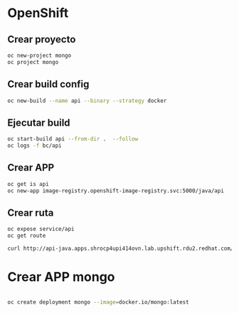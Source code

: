 # OpenShift

## Crear proyecto

~~~ bash
oc new-project mongo
oc project mongo
~~~

## Crear build config
~~~ bash
oc new-build --name api --binary --strategy docker
~~~

## Ejecutar build
~~~ bash
oc start-build api --from-dir .  --follow
oc logs -f bc/api
~~~

## Crear APP

~~~ bash
oc get is api
oc new-app image-registry.openshift-image-registry.svc:5000/java/api
~~~


## Crear ruta

~~~ bash
oc expose service/api
oc get route

curl http://api-java.apps.shrocp4upi414ovn.lab.upshift.rdu2.redhat.com/sample/
~~~

# Crear APP mongo

~~~ bash

oc create deployment mongo --image=docker.io/mongo:latest
~~~